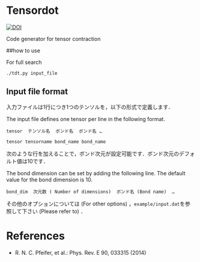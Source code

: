 # Tensordot

[![DOI](https://zenodo.org/badge/38998367.svg)](https://zenodo.org/badge/latestdoi/38998367)

Code generator for tensor contraction



##how to use

For full search

```
./tdt.py input_file
```



## Input file format

入力ファイルは1行につき1つのテンソルを，以下の形式で定義します．

The input file defines one tensor per line in the following format.

```
tensor  テンソル名  ボンド名  ボンド名 …
```

```
tensor tensorname bond_name bond_name
```


次のような行を加えることで，ボンド次元が設定可能です．ボンド次元のデフォルト値は10です．

The bond dimension can be set by adding the following line. The default value for the bond dimension is 10.

```
bond_dim  次元数 ( Number of dimensions)  ボンド名 (Bond name)  …
```

その他のオプションについては (For other options) ，`example/input.dat`を参照して下さい (Please refer to) ．


# References

* R. N. C. Pfeifer, et al.: Phys. Rev. E 90, 033315 (2014)
